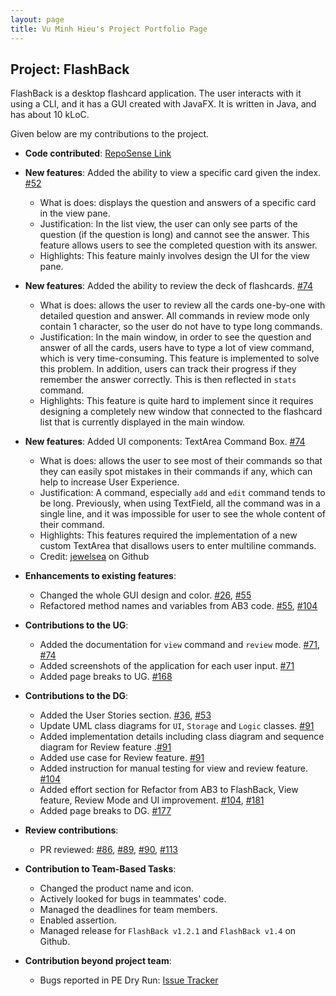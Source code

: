 ```yaml
---
layout: page
title: Vu Minh Hieu's Project Portfolio Page
---
```


## Project: FlashBack

FlashBack is a desktop flashcard application. The user interacts with it using a CLI, and it has a GUI created with JavaFX. It is written in Java, and has about 10 kLoC.

Given below are my contributions to the project.

* **Code contributed**: [RepoSense Link](https://nus-cs2103-ay2021s2.github.io/tp-dashboard/?search=&sort=groupTitle&sortWithin=title&timeframe=commit&mergegroup=&groupSelect=groupByRepos&breakdown=true&checkedFileTypes=docs~functional-code~test-code~other&since=&tabOpen=true&tabType=authorship&tabAuthor=vuminhhieunus2019&tabRepo=AY2021S2-CS2103T-T13-3%2Ftp%5Bmaster%5D&authorshipIsMergeGroup=false&authorshipFileTypes=docs~functional-code~test-code&authorshipIsBinaryFileTypeChecked=false)

* **New features**: Added the ability to view a specific card given the index. [#52](https://github.com/AY2021S2-CS2103T-T13-3/tp/pull/52)
    * What is does: displays the question and answers of a specific card in the view pane.
    * Justification: In the list view, the user can only see parts of the question (if the question is long) and cannot see the answer. This feature allows users to see the completed question with its answer.
    * Highlights: This feature mainly involves design the UI for the view pane.
    
* **New features**: Added the ability to review the deck of flashcards. [#74](https://github.com/AY2021S2-CS2103T-T13-3/tp/pull/74)
    * What is does: allows the user to review all the cards one-by-one with detailed question and answer. All commands in review mode only contain 1 character, so the user do not have to type long commands.
    * Justification: In the main window, in order to see the question and answer of all the cards, users have to type a lot of view command, which is very time-consuming. This feature is implemented to solve this problem. In addition, users can track their progress if they remember the answer correctly. This is then reflected in `stats` command.
    * Highlights: This feature is quite hard to implement since it requires designing a completely new window that connected to the flashcard list that is currently displayed in the main window.
    
* **New features**: Added UI components: TextArea Command Box. [#74](https://github.com/AY2021S2-CS2103T-T13-3/tp/pull/74)
    * What is does: allows the user to see most of their commands so that they can easily spot mistakes in their commands if any, which can help to increase User Experience.
    * Justification: A command, especially `add` and `edit` command tends to be long. Previously, when using TextField, all the command was in a single line, and it was impossible for user to see the whole content of their command.
    * Highlights: This features required the implementation of a new custom TextArea that disallows users to enter multiline commands.
    * Credit: [jewelsea](https://gist.github.com/jewelsea/5624145) on Github
* **Enhancements to existing features**:
    * Changed the whole GUI design and color. [#26](https://github.com/AY2021S2-CS2103T-T13-3/tp/pull/26), [#55](https://github.com/AY2021S2-CS2103T-T13-3/tp/pull/55)
    * Refactored method names and variables from AB3 code. [#55](https://github.com/AY2021S2-CS2103T-T13-3/tp/pull/55), [#104](https://github.com/AY2021S2-CS2103T-T13-3/tp/pull/104)
    
* **Contributions to the UG**:
    * Added the documentation for `view` command and `review` mode. [#71](https://github.com/AY2021S2-CS2103T-T13-3/tp/pull/71), [#74](https://github.com/AY2021S2-CS2103T-T13-3/tp/pull/74)
    * Added screenshots of the application for each user input. [#71](https://github.com/AY2021S2-CS2103T-T13-3/tp/pull/71)
    * Added page breaks to UG. [#168](https://github.com/AY2021S2-CS2103T-T13-3/tp/pull/168)
    
* **Contributions to the DG**:
    * Added the User Stories section. [#36](https://github.com/AY2021S2-CS2103T-T13-3/tp/pull/36), [#53](https://github.com/AY2021S2-CS2103T-T13-3/tp/pull/53)
    * Update UML class diagrams for `UI`, `Storage` and `Logic` classes. [#91](https://github.com/AY2021S2-CS2103T-T13-3/tp/pull/91)
    * Added implementation details including class diagram and sequence diagram for Review feature .[#91](https://github.com/AY2021S2-CS2103T-T13-3/tp/pull/91)
    * Added use case for Review feature. [#91](https://github.com/AY2021S2-CS2103T-T13-3/tp/pull/91)
    * Added instruction for manual testing for view and review feature. [#104](https://github.com/AY2021S2-CS2103T-T13-3/tp/pull/104)
    * Added effort section for Refactor from AB3 to FlashBack, View feature, Review Mode and UI improvement. [#104](https://github.com/AY2021S2-CS2103T-T13-3/tp/pull/104), [#181](https://github.com/AY2021S2-CS2103T-T13-3/tp/pull/181)
    * Added page breaks to DG. [#177](https://github.com/AY2021S2-CS2103T-T13-3/tp/pull/177)
    
* **Review contributions**:
    * PR reviewed: [#86](https://github.com/AY2021S2-CS2103T-T13-3/tp/pull/86), [#89](https://github.com/AY2021S2-CS2103T-T13-3/tp/pull/89), [#90](https://github.com/AY2021S2-CS2103T-T13-3/tp/pull/90), [#113](https://github.com/AY2021S2-CS2103T-T13-3/tp/pull/113)
    
* **Contribution to Team-Based Tasks**:
    * Changed the product name and icon.
    * Actively looked for bugs in teammates' code.
    * Managed the deadlines for team members.
    * Enabled assertion.
    * Managed release for `FlashBack v1.2.1` and `FlashBack v1.4` on Github.

* **Contribution beyond project team**:
    * Bugs reported in PE Dry Run: [Issue Tracker](#https://github.com/vuminhhieunus2019/ped/issues)
